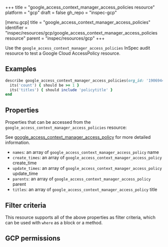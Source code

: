 +++
title = "google_access_context_manager_access_policies resource"
platform = "gcp"
draft = false
gh_repo = "inspec-gcp"

[menu.gcp]
title = "google_access_context_manager_access_policies"
identifier = "inspec/resources/gcp/google_access_context_manager_access_policies resource"
parent = "inspec/resources/gcp"
+++

Use the `google_access_context_manager_access_policies` InSpec audit resource to test a Google Cloud AccessPolicy resource.

## Examples

```ruby
describe google_access_context_manager_access_policies(org_id: '190694428152') do
  its('count') { should be >= 1 }
  its('titles') { should include 'policytitle' }
end
```

## Properties

Properties that can be accessed from the `google_access_context_manager_access_policies` resource:

See [google_access_context_manager_access_policy](google_access_context_manager_access_policy) for more detailed information.

  * `names`: an array of `google_access_context_manager_access_policy` name
  * `create_times`: an array of `google_access_context_manager_access_policy` create_time
  * `update_times`: an array of `google_access_context_manager_access_policy` update_time
  * `parents`: an array of `google_access_context_manager_access_policy` parent
  * `titles`: an array of `google_access_context_manager_access_policy` title

## Filter criteria

This resource supports all of the above properties as filter criteria, which can be used
with `where` as a block or a method.

## GCP permissions
